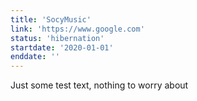 ```yaml
---
title: 'SocyMusic'
link: 'https://www.google.com'
status: 'hibernation'
startdate: '2020-01-01'
enddate: ''
---
```


Just some test text, nothing to worry about